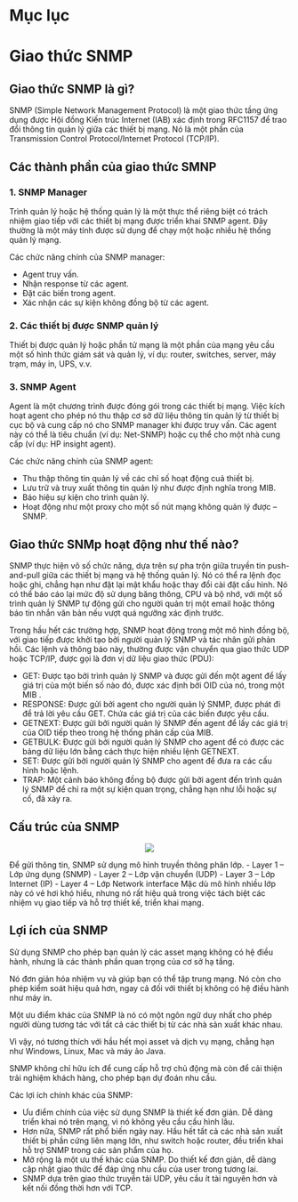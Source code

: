 # Mục lục

# Giao thức SNMP

## Giao thức SNMP là gì?
SNMP (Simple Network Management Protocol) là một giao thức tầng ứng dụng được Hội đồng Kiến trúc Internet (IAB) xác định trong RFC1157 để trao đổi thông tin quản lý giữa các thiết bị mạng. Nó là một phần của Transmission Control Protocol/Internet Protocol (TCP/IP).

## Các thành phần của giao thức SMNP
### 1. SNMP Manager
Trình quản lý hoặc hệ thống quản lý là một thực thể riêng biệt có trách nhiệm giao tiếp với các thiết bị mạng được triển khai SNMP agent. Đây thường là một máy tính được sử dụng để chạy một hoặc nhiều hệ thống quản lý mạng.

Các chức năng chính của SNMP manager:
- Agent truy vấn.
- Nhận response từ các agent.
- Đặt các biến trong agent.
- Xác nhận các sự kiện không đồng bộ từ các agent.
### 2. Các thiết bị được SNMP quản lý
Thiết bị được quản lý hoặc phần tử mạng là một phần của mạng yêu cầu một số hình thức giám sát và quản lý, ví dụ: router, switches, server, máy trạm, máy in, UPS, v.v.

### 3. SNMP Agent
Agent là một chương trình được đóng gói trong các thiết bị mạng. Việc kích hoạt agent cho phép nó thu thập cơ sở dữ liệu thông tin quản lý từ thiết bị cục bộ và cung cấp nó cho SNMP manager khi được truy vấn. Các agent này có thể là tiêu chuẩn (ví dụ: Net-SNMP) hoặc cụ thể cho một nhà cung cấp (ví dụ: HP insight agent).

Các chức năng chính của SNMP agent:
- Thu thập thông tin quản lý về các chỉ số hoạt động cuả thiết bị.
- Lưu trữ và truy xuất thông tin quản lý như được định nghĩa trong MIB.
- Báo hiệu sự kiện cho trình quản lý.
- Hoạt động như một proxy cho một số nút mạng không quản lý được – SNMP.

## Giao thức SNMp hoạt động như thế nào?

SNMP thực hiện vô số chức năng, dựa trên sự pha trộn giữa truyền tin push-and-pull giữa các thiết bị mạng và hệ thống quản lý. Nó có thể ra lệnh đọc hoặc ghi, chẳng hạn như đặt lại mật khẩu hoặc thay đổi cài đặt cấu hình. Nó có thể báo cáo lại mức độ sử dụng băng thông, CPU và bộ nhớ, với một số trình quản lý SNMP tự động gửi cho người quản trị một email hoặc thông báo tin nhắn văn bản nếu vượt quá ngưỡng xác định trước.

Trong hầu hết các trường hợp, SNMP hoạt động trong một mô hình đồng bộ, với giao tiếp được khởi tạo bởi người quản lý SNMP và tác nhân gửi phản hồi. Các lệnh và thông báo này, thường được vận chuyển qua giao thức UDP hoặc TCP/IP, được gọi là đơn vị dữ liệu giao thức (PDU):

- GET: Được tạo bởi trình quản lý SNMP và được gửi đến một agent để lấy giá trị của một biến số nào đó, được xác định bởi OID của nó, trong một MIB .
- RESPONSE: Được gửi bởi agent cho người quản lý SNMP, được phát đi để trả lời yêu cầu GET. Chứa các giá trị của các biến được yêu cầu.
- GETNEXT: Được gửi bởi người quản lý SNMP đến agent để lấy các giá trị của OID tiếp theo trong hệ thống phân cấp của MIB.
- GETBULK: Được gửi bởi người quản lý SNMP cho agent để có được các bảng dữ liệu lớn bằng cách thực hiện nhiều lệnh GETNEXT.
- SET: Được gửi bởi người quản lý SNMP cho agent để đưa ra các cấu hình hoặc lệnh.
- TRAP: Một cảnh báo không đồng bộ được gửi bởi agent đến trình quản lý SNMP để chỉ ra một sự kiện quan trọng, chẳng hạn như lỗi hoặc sự cố, đã xảy ra.

## Cấu trúc của SNMP
<p align="center">
  <img src="https://user-images.githubusercontent.com/111716161/186101169-58e5989f-9018-4cef-94f1-00a9a490d169.png"/>
</p>
Để gửi thông tin, SNMP sử dụng mô hình truyền thông phân lớp.
- Layer 1 – Lớp ứng dụng (SNMP)
- Layer 2 – Lớp vận chuyển (UDP)
- Layer 3 – Lớp Internet (IP)
- Layer 4 – Lớp Network interface
Mặc dù mô hình nhiều lớp này có vẻ hơi khó hiểu, nhưng nó rất hiệu quả trong việc tách biệt các nhiệm vụ giao tiếp và hỗ trợ thiết kế, triển khai mạng.

## Lợi ích của SNMP
Sử dụng SNMP cho phép bạn quản lý các asset mạng không có hệ điều hành, nhưng là các thành phần quan trọng của cơ sở hạ tầng. 

Nó đơn giản hóa nhiệm vụ và giúp bạn có thể tập trung mạng. Nó còn cho phép kiểm soát hiệu quả hơn, ngay cả đối với thiết bị không có hệ điều hành như máy in.

Một ưu điểm khác của SNMP là nó có một ngôn ngữ duy nhất cho phép người dùng tương tác với tất cả các thiết bị từ các nhà sản xuất khác nhau.

Vì vậy, nó tương thích với hầu hết mọi asset và dịch vụ mạng, chẳng hạn như Windows, Linux, Mac và máy ảo Java.

SNMP không chỉ hữu ích để cung cấp hỗ trợ chủ động mà còn để cải thiện trải nghiệm khách hàng, cho phép bạn dự đoán nhu cầu.

Các lợi ích chính khác của SNMP:
- Ưu điểm chính của việc sử dụng SNMP là thiết kế đơn giản. Dễ dàng triển khai nó trên mạng, vì nó không yêu cầu cấu hình lâu.
- Hơn nữa, SNMP rất phổ biến ngày nay. Hầu hết tất cả các nhà sản xuất thiết bị phần cứng liên mạng lớn, như switch hoặc router, đều triển khai hỗ trợ SNMP trong các sản phẩm của họ.
- Mở rộng là một ưu thế khác của SNMP. Do thiết kế đơn giản, dễ dàng cập nhật giao thức để đáp ứng nhu cầu của user trong tương lai.
- SNMP dựa trên giao thức truyền tải UDP, yêu cầu ít tài nguyên hơn và kết nối đồng thời hơn với TCP.
